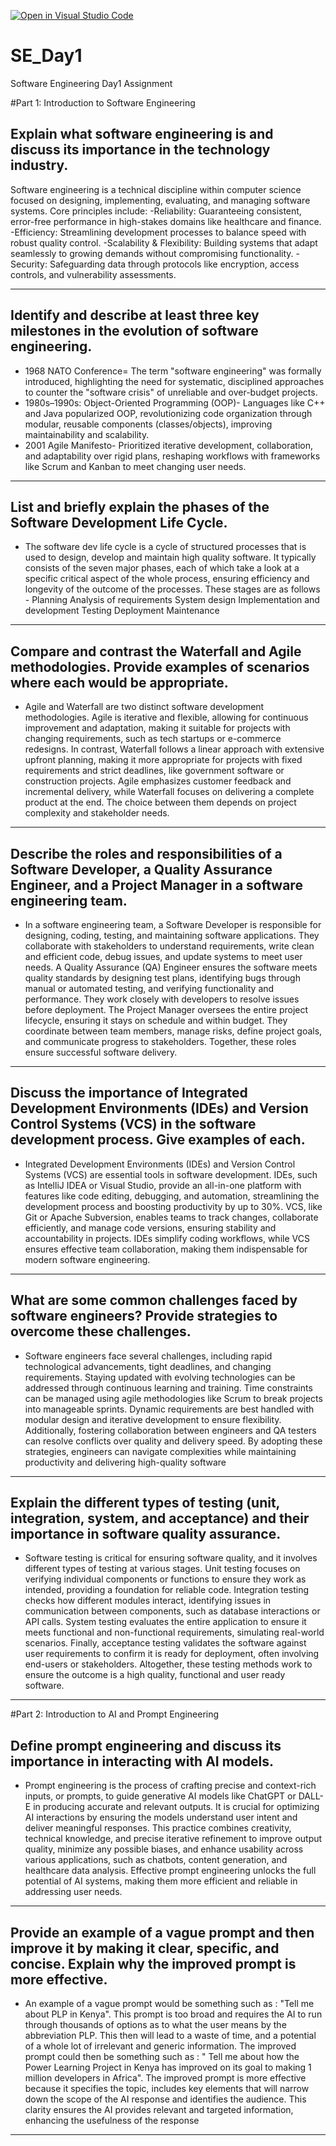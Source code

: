 [![Open in Visual Studio Code](https://classroom.github.com/assets/open-in-vscode-2e0aaae1b6195c2367325f4f02e2d04e9abb55f0b24a779b69b11b9e10269abc.svg)](https://classroom.github.com/online_ide?assignment_repo_id=18374531&assignment_repo_type=AssignmentRepo)
# SE_Day1
Software Engineering Day1 Assignment

#Part 1: Introduction to Software Engineering

## Explain what software engineering is and discuss its importance in the technology industry.

Software engineering is a technical discipline within computer science focused on designing, implementing, evaluating, and managing software systems. Core principles include:
-Reliability: Guaranteeing consistent, error-free performance in high-stakes domains like healthcare and finance.
-Efficiency: Streamlining development processes to balance speed with robust quality control.
-Scalability & Flexibility: Building systems that adapt seamlessly to growing demands without compromising functionality.
-Security: Safeguarding data through protocols like encryption, access controls, and vulnerability assessments.

----

## Identify and describe at least three key milestones in the evolution of software engineering.

- 1968 NATO Conference=
The term "software engineering" was formally introduced, highlighting the need for systematic, disciplined approaches to counter the "software crisis" of unreliable and over-budget projects.
- 1980s–1990s: Object-Oriented Programming (OOP)-
Languages like C++ and Java popularized OOP, revolutionizing code organization through modular, reusable components (classes/objects), improving maintainability and scalability.
- 2001 Agile Manifesto- 
Prioritized iterative development, collaboration, and adaptability over rigid plans, reshaping workflows with frameworks like Scrum and Kanban to meet changing user needs.
------

## List and briefly explain the phases of the Software Development Life Cycle.

- The software dev life cycle is a cycle of structured processes that is used to design, develop and maintain high quality software. It typically consists of the seven major phases, each of which take a look at a specific critical aspect of the whole process, ensuring efficiency and longevity of the outcome of the processes. 
These stages are as follows - 
Planning
Analysis of requirements
System design
Implementation and development
Testing
Deployment
Maintenance 
------

## Compare and contrast the Waterfall and Agile methodologies. Provide examples of scenarios where each would be appropriate.

- Agile and Waterfall are two distinct software development methodologies. Agile is iterative and flexible, allowing for continuous improvement and adaptation, making it suitable for projects with changing requirements, such as tech startups or e-commerce redesigns. In contrast, Waterfall follows a linear approach with extensive upfront planning, making it more appropriate for projects with fixed requirements and strict deadlines, like government software or construction projects. Agile emphasizes customer feedback and incremental delivery, while Waterfall focuses on delivering a complete product at the end. The choice between them depends on project complexity and stakeholder needs.
-------

## Describe the roles and responsibilities of a Software Developer, a Quality Assurance Engineer, and a Project Manager in a software engineering team.

- In a software engineering team, a Software Developer is responsible for designing, coding, testing, and maintaining software applications. They collaborate with stakeholders to understand requirements, write clean and efficient code, debug issues, and update systems to meet user needs. A Quality Assurance (QA) Engineer ensures the software meets quality standards by designing test plans, identifying bugs through manual or automated testing, and verifying functionality and performance. They work closely with developers to resolve issues before deployment. The Project Manager oversees the entire project lifecycle, ensuring it stays on schedule and within budget. They coordinate between team members, manage risks, define project goals, and communicate progress to stakeholders. Together, these roles ensure successful software delivery.
-----

## Discuss the importance of Integrated Development Environments (IDEs) and Version Control Systems (VCS) in the software development process. Give examples of each.

- Integrated Development Environments (IDEs) and Version Control Systems (VCS) are essential tools in software development. IDEs, such as IntelliJ IDEA or Visual Studio, provide an all-in-one platform with features like code editing, debugging, and automation, streamlining the development process and boosting productivity by up to 30%. VCS, like Git or Apache Subversion, enables teams to track changes, collaborate efficiently, and manage code versions, ensuring stability and accountability in projects. IDEs simplify coding workflows, while VCS ensures effective team collaboration, making them indispensable for modern software engineering.
-----

## What are some common challenges faced by software engineers? Provide strategies to overcome these challenges.

- Software engineers face several challenges, including rapid technological advancements, tight deadlines, and changing requirements. Staying updated with evolving technologies can be addressed through continuous learning and training. Time constraints can be managed using agile methodologies like Scrum to break projects into manageable sprints. Dynamic requirements are best handled with modular design and iterative development to ensure flexibility. Additionally, fostering collaboration between engineers and QA testers can resolve conflicts over quality and delivery speed. By adopting these strategies, engineers can navigate complexities while maintaining productivity and delivering high-quality software
-----

## Explain the different types of testing (unit, integration, system, and acceptance) and their importance in software quality assurance.

- Software testing is critical for ensuring software quality, and it involves different types of testing at various stages. Unit testing focuses on verifying individual components or functions to ensure they work as intended, providing a foundation for reliable code. Integration testing checks how different modules interact, identifying issues in communication between components, such as database interactions or API calls. System testing evaluates the entire application to ensure it meets functional and non-functional requirements, simulating real-world scenarios. Finally, acceptance testing validates the software against user requirements to confirm it is ready for deployment, often involving end-users or stakeholders. Altogether, these testing methods work to ensure the outcome is a high quality, functional and user ready software. 
-------

#Part 2: Introduction to AI and Prompt Engineering


## Define prompt engineering and discuss its importance in interacting with AI models.

- Prompt engineering is the process of crafting precise and context-rich inputs, or prompts, to guide generative AI models like ChatGPT or DALL-E in producing accurate and relevant outputs. It is crucial for optimizing AI interactions by ensuring the models understand user intent and deliver meaningful responses. This practice combines creativity, technical knowledge, and precise iterative refinement to improve output quality, minimize any possible biases, and enhance usability across various applications, such as chatbots, content generation, and healthcare data analysis. Effective prompt engineering unlocks the full potential of AI systems, making them more efficient and reliable in addressing user needs.
------

## Provide an example of a vague prompt and then improve it by making it clear, specific, and concise. Explain why the improved prompt is more effective.

- An example of a  vague prompt would be something such as : "Tell me about PLP in Kenya".
This prompt is too broad and requires the AI to run through thousands of options as to what the user means by the abbreviation PLP. This then will lead to a waste of time, and a potential of a whole lot of irrelevant and generic information. 
The improved prompt could then be something such as : " Tell me about how the Power Learning Project in Kenya has improved on its goal to making 1 million developers in Africa". 
The improved prompt is more effective because it specifies the topic, includes key elements that will narrow down the scope of the AI response and identifies the audience. This clarity ensures the AI provides relevant and targeted information, enhancing the usefulness of the response
-----

